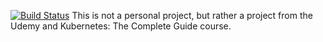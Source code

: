 [![Build Status](https://travis-ci.com/stathdim/docker-k8s-react.svg?branch=master)](https://travis-ci.com/stathdim/docker-k8s-react)
This is not a personal project, but rather a project from the Udemy and Kubernetes: The Complete Guide course.
